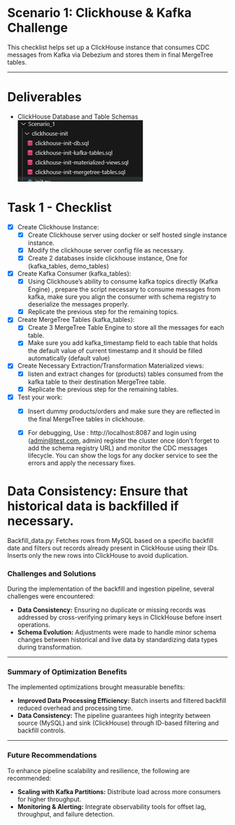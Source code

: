 # Scenario 1: Clickhouse & Kafka Challenge

This checklist helps set up a ClickHouse instance that consumes CDC messages from Kafka via Debezium and stores them in final MergeTree tables.

---

# Deliverables

- ClickHouse Database and Table Schemas
![alt text](image.png)


# Task 1 - Checklist

- [x] Create Clickhouse Instance:
  - [x] Create Clickhouse server using docker or self hosted single instance instance.
  - [x] Modify the clickhouse server config file as necessary. 
  - [x] Create 2 databases inside clickhouse instance, One for (kafka_tables, demo_tables)

- [x] Create Kafka Consumer (kafka_tables):
  - [x] Using Clickhouse’s ability to consume kafka topics directly (Kafka Engine) , prepare the script necessary to consume messages from kafka, make sure you align the consumer with schema registry to deserialize the messages properly.
  - [x] Replicate the previous step for the remaining topics.

- [x] Create MergeTree Tables (kafka_tables):
  - [x] Create 3 MergeTree Table Engine to store all the messages for each table.
  - [x] Make sure you add kafka_timestamp field to each table that holds the default value of current timestamp and it should be filled automatically (default value)

- [x] Create Necessary Extraction/Transformation Materialized views:
  - [x] listen and extract changes for (products) tables consumed from the kafka table to their destination MergeTree table.
  - [x] Replicate the previous step for the remaining tables.

- [x] Test your work:
  - [x] Insert dummy products/orders and make sure they are reflected in the final MergeTree tables in clickhouse.
  - [x] For debugging, Use : http://localhost:8087 and login using (admin@test.com, admin) register the cluster once (don’t forget to add the schema registry URL) and monitor the CDC messages lifecycle. You can show the logs for any docker service to see the errors and apply the necessary fixes.


# Data Consistency: Ensure that historical data is backfilled if necessary.
Backfill_data.py: Fetches rows from MySQL based on a specific backfill date and filters out records already present in ClickHouse using their IDs. Inserts only the new rows into ClickHouse to avoid duplication.


### Challenges and Solutions

During the implementation of the backfill and ingestion pipeline, several challenges were encountered:

* **Data Consistency:** Ensuring no duplicate or missing records was addressed by cross-verifying primary keys in ClickHouse before insert operations.
* **Schema Evolution:** Adjustments were made to handle minor schema changes between historical and live data by standardizing data types during transformation.

---

### Summary of Optimization Benefits

The implemented optimizations brought measurable benefits:

* **Improved Data Processing Efficiency:** Batch inserts and filtered backfill reduced overhead and processing time.
* **Data Consistency:** The pipeline guarantees high integrity between source (MySQL) and sink (ClickHouse) through ID-based filtering and backfill controls.

---

### Future Recommendations

To enhance pipeline scalability and resilience, the following are recommended:

* **Scaling with Kafka Partitions:** Distribute load across more consumers for higher throughput.
* **Monitoring & Alerting:** Integrate observability tools for offset lag, throughput, and failure detection.
